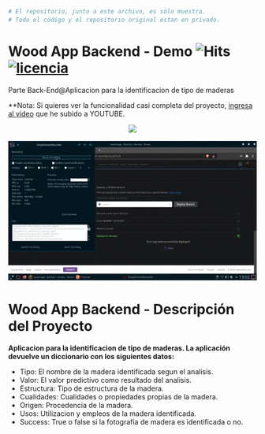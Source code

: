```bash
# El repositorio, junto a este archivo, es sólo muestra. 
# Todo el código y el repositorio original estan en privado.
```
# Wood App Backend - Demo ![Hits](https://hitcounter.pythonanywhere.com/count/tag.svg?url=https%3A%2F%2Fgithub.com%2FKeyCuevasMelgarejo%2FWOOD-APP-BACKEND___PREVIEW) <a href="/LICENSE"><img src="https://img.shields.io/badge/licencia-MIT-red.svg" alt="licencia" /></a>
Parte Back-End@Aplicacion para la identificacion de tipo de maderas

**Nota: Si quieres ver la funcionalidad casi completa del proyecto, [ingresa al video](https://youtu.be/bH66YOTTUps) que he subido a YOUTUBE.

<p align="center"> 
    <a href="https://youtu.be/bH66YOTTUps"><img src="https://img.shields.io/youtube/views/bH66YOTTUps?label=Reproducciones&style=social"/></a>
</p>

<p align="center"> 
    <img src="/Demo.gif"/>
</p>

# Wood App Backend - Descripción del Proyecto
**Aplicacion para la identificacion de tipo de maderas. La aplicación devuelve un diccionario con los siguientes datos:**
- Tipo: El nombre de la madera identificada segun el analisis.
- Valor: El valor predictivo como resultado del analisis.
- Estructura: Tipo de estructura de la madera.
- Cualidades: Cualidades o propiedades propias de la madera.
- Origen: Procedencia de la madera.
- Usos: Utilizacion y empleos de la madera identificada.
- Success: True o false si la fotografia de madera es identificada o no.
